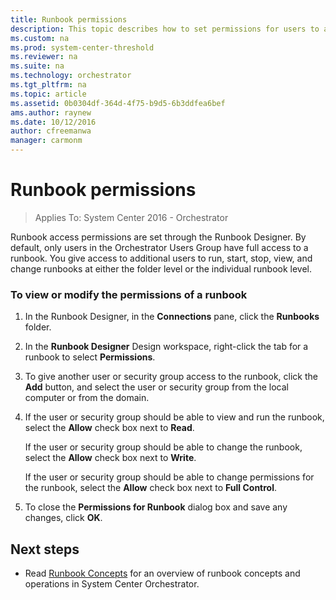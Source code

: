 ```yaml
---
title: Runbook permissions
description: This topic describes how to set permissions for users to access runbook properties.
ms.custom: na
ms.prod: system-center-threshold
ms.reviewer: na
ms.suite: na
ms.technology: orchestrator
ms.tgt_pltfrm: na
ms.topic: article
ms.assetid: 0b0304df-364d-4f75-b9d5-6b3ddfea6bef
ams.author: raynew
ms.date: 10/12/2016
author: cfreemanwa
manager: carmonm
---
```

# Runbook permissions

> Applies To: System Center 2016 - Orchestrator

Runbook access permissions are set through the Runbook Designer. By default, only users in the Orchestrator Users Group have full access to a runbook. You give access to additional users to run, start, stop, view, and change runbooks at either the folder level or the individual runbook level.  

### To view or modify the permissions of a runbook  

1.  In the Runbook Designer, in the **Connections** pane, click the **Runbooks** folder.  

2.  In the **Runbook Designer** Design workspace, right-click the tab for a runbook to select **Permissions**.  

3.  To give another user or security group access to the runbook, click the **Add** button, and select the user or security group from the local computer or from the domain.  

4.  If the user or security group should be able to view and run the runbook, select the **Allow** check box next to **Read**.  

    If the user or security group should be able to change the runbook, select the **Allow** check box next to **Write**.  

    If the user or security group should be able to change permissions for the runbook, select the **Allow** check box next to **Full Control**.  

5.  To close the **Permissions for Runbook** dialog box and save any changes, click **OK**.  

## Next steps  

- Read [Runbook Concepts](~/orchestrator/automate-runbooks.md) for an overview of runbook concepts and operations in System Center Orchestrator.
